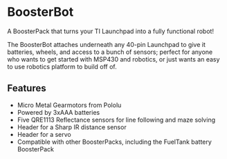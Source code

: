 BoosterBot
==========

A BoosterPack that turns your TI Launchpad into a fully functional robot!

The BoosterBot attaches underneath any 40-pin Launchpad to give it batteries, wheels, and access to a bunch of sensors; perfect for anyone who wants to get started with MSP430 and robotics, or just wants an easy to use robotics platform to build off of.

Features
--------
* Micro Metal Gearmotors from Pololu
* Powered by 3xAAA batteries
* Five QRE1113 Reflectance sensors for line following and maze solving
* Header for a Sharp IR distance sensor
* Header for a servo
* Compatible with other BoosterPacks, including the FuelTank battery BoosterPack
